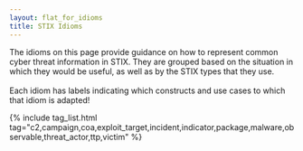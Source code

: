 ```yaml
---
layout: flat_for_idioms
title: STIX Idioms
---
```


<link href="/css/idioms.css" rel="stylesheet"/>

The idioms on this page provide guidance on how to represent common cyber threat
information in STIX. They are grouped based on the situation in which they would
be useful, as well as by the STIX types that they use.  
<br/>
<span class="alert alert-info">
	Each idiom has labels indicating which constructs and use cases to which that idiom is adapted!
</span>

<div class="row">
  <div class="col-md-12">
    {% include tag_list.html tag="c2,campaign,coa,exploit_target,incident,indicator,package,malware,observable,threat_actor,ttp,victim" %}
  </div>
</div>
